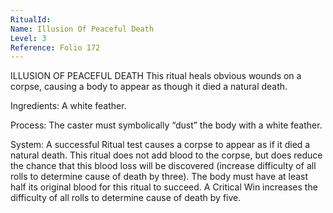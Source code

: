 ```yaml
---
RitualId: 
Name: Illusion Of Peaceful Death
Level: 3
Reference: Folio 172
---
```

ILLUSION OF PEACEFUL DEATH This ritual heals obvious wounds on a corpse, causing a body to appear as though it died a natural death.   

Ingredients: A white feather.   

Process: The caster must symbolically “dust” the body with a white feather.   

System: A successful Ritual test causes a corpse to appear as if it died a natural death. This ritual does not add blood to the corpse, but does reduce the chance that this blood loss will be discovered (increase difficulty of all rolls to determine cause of death by three). The body must have at least half its original blood for this ritual to succeed. A Critical Win increases the difficulty of all rolls to determine cause of death by five.